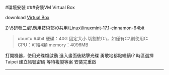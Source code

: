 #環境安裝
###安裝VM Virtual Box

download [Virtual Box](http://www.virtualbox.org/)

Z:\5研發二處\應用技術部\0共用\Linux\linuxmint-17.1-cinnamon-64bit

>ubuntu 64bit
>硬碟：40G 固定大小
>切割於D:\，如僅有C:\則使用C:\
>CPU：可給4顆 
>memory：4096MB

打開機器，使用光碟檔啟動
進入畫面後點擊光碟
勇敢地都點繼續(?
時區選擇Taipei
建立帳號密碼
等待複製等案
安裝完重啟
___

